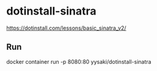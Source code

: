 # dotinstall-sinatra
https://dotinstall.com/lessons/basic_sinatra_v2/

## Run

docker container run -p 8080:80 yysaki/dotinstall-sinatra
